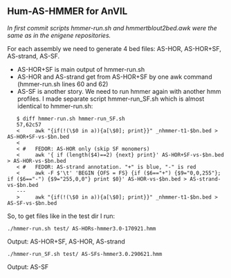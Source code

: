 ## Hum-AS-HMMER for AnVIL

*In first commit scripts hmmer-run.sh and hmmertblout2bed.awk were the same as in the enigene repositories.*

For each assembly we need to generate 4 bed files: AS-HOR, AS-HOR+SF, AS-strand, AS-SF.

 - AS-HOR+SF is main output of hmmer-run.sh
 - AS-HOR and AS-strand get from AS-HOR+SF by one awk command
   (hmmer-run.sh lines 60 and 62)
 - AS-SF is another story. We need to run hmmer again with another hmm profiles. I made separate script hmmer-run_SF.sh which is almost identical to hmmer-run.sh:
 ``` 
    $ diff hmmer-run.sh hmmer-run_SF.sh 
    57,62c57
    <     awk "{if(!(\$0 in a)){a[\$0]; print}}" _nhmmer-t1-$bn.bed > AS-HOR+SF-vs-$bn.bed
    < 
    < #   FEDOR: AS-HOR only (skip SF monomers)
    <     awk '{ if (length($4)==2) {next} print}' AS-HOR+SF-vs-$bn.bed > AS-HOR-vs-$bn.bed
    < #   FEDOR: AS-strand annotation. "+" is blue, "-" is red
    <     awk -F $'\t' 'BEGIN {OFS = FS} {if ($6=="+") {$9="0,0,255"}; if ($6=="-") {$9="255,0,0"} print $0}' AS-HOR-vs-$bn.bed > AS-strand-vs-$bn.bed
    ---
    >     awk "{if(!(\$0 in a)){a[\$0]; print}}" _nhmmer-t1-$bn.bed > AS-SF-vs-$bn.bed
```
So, to get files like in the test dir I run:

    ./hmmer-run.sh test/ AS-HORs-hmmer3.0-170921.hmm
Output: AS-HOR+SF, AS-HOR, AS-strand

    ./hmmer-run_SF.sh test/ AS-SFs-hmmer3.0.290621.hmm
Output: AS-SF

